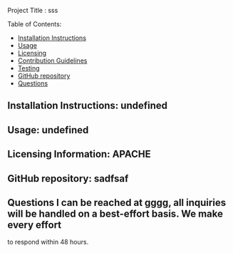 

Project Title :  sss                     

Table of Contents:   

  - [Installation Instructions](#installation-instuctions)
  - [Usage](#usage)
  - [Licensing](#licensing-information)
  - [Contribution Guidelines](#contribution-guidelines)
  - [Testing](#testing)
  - [GitHub repository](#github-repository)
  - [Questions](#questions)

## Installation Instructions:  undefined

## Usage:  undefined 

## Licensing Information:  APACHE

## GitHub repository:  sadfsaf

## Questions I can be reached at gggg, all inquiries will be handled on a best-effort basis.  We make every effort
to respond within 48 hours. 
